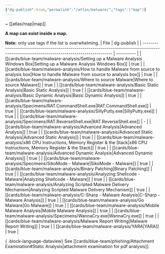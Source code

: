 ```yaml
---
{"dg-publish":true,"permalink":"/atlas/malware/","tags":["map"]}
---
```


~ [[atlas/map\|map]]

**A map can exist inside a map.**

**Note:** only use tags if the list is overwhelming.
| File                                                                                                                                         | dg-publish |
| -------------------------------------------------------------------------------------------------------------------------------------------- | ---------- |
| [[cards/blue-team/malware-analysis/Setting up a Malware Analysis Windows Box\|Setting up a Malware Analysis Windows Box]]                 | true       |
| [[cards/blue-team/malware-analysis/How to handle Malware from source to analysis box\|How to handle Malware from source to analysis box]] | true       |
| [[cards/blue-team/malware-analysis/Where to source Malware\|Where to source Malware]]                                                     | true       |
| [[cards/blue-team/malware-analysis/Basic Static Analysis\|Basic Static Analysis]]                                                         | true       |
| [[cards/blue-team/malware-analysis/Basic Dynamic Analysis\|Basic Dynamic Analysis]]                                                       | true       |
| [[cards/blue-team/malware-analysis/Specimens/RAT.CommandShell.exe\|RAT.CommandShell.exe]]                                                 | true       |
| [[cards/blue-team/malware-analysis/SillyPutty.exe\|SillyPutty.exe]]                                                                       | true       |
| [[cards/blue-team/malware-analysis/Specimens/RAT.ReverseShell.exe\|RAT.ReverseShell.exe]]                                                 | \-         |
| [[cards/blue-team/malware-analysis/Advanced Analysis\|Advanced Analysis]]                                                                 | true       |
| [[cards/blue-team/malware-analysis/Advanced Static Analysis\|Advanced Static Analysis]]                                                   | true       |
| [[cards/blue-team/malware-analysis/x86 CPU Instructions, Memory Register & the Stack\|x86 CPU Instructions, Memory Register & the Stack]] | true       |
| [[cards/blue-team/malware-analysis/Advanced Dynamic Analysis\|Advanced Dynamic Analysis]]                                                 | true       |
| [[cards/blue-team/malware-analysis/Specimens/SikoMode - Malware\|SikoMode - Malware]]                                                     | true       |
| [[cards/blue-team/malware-analysis/Binary Patching\|Binary Patching]]                                                                     | true       |
| [[cards/blue-team/malware-analysis/Analyzing Shellcode - Malware\|Analyzing Shellcode - Malware]]                                         | true       |
| [[cards/blue-team/malware-analysis/Analyzing Scripted Malware Delivery Mechanism\|Analyzing Scripted Malware Delivery Mechanism]]         | true       |
| [[cards/blue-team/malware-analysis/C-Sharp - Malware Analysis\|C-Sharp - Malware Analysis]]                                               | true       |
| [[cards/blue-team/malware-analysis/Go Malware\|Go Malware]]                                                                               | true       |
| [[cards/blue-team/malware-analysis/Mobile Malware Analysis\|Mobile Malware Analysis]]                                                     | true       |
| [[cards/blue-team/malware-analysis/Specimens/WannaCry.exe\|WannaCry.exe]]                                                                 | true       |
| [[cards/blue-team/malware-analysis/Malware Report Writing\|Malware Report Writing]]                                                       | true       |
| [[cards/blue-team/malware-analysis/YARA\|YARA]]                                                                                           | true       |

{ .block-language-dataview}
See [[cards/blue-team/phishing/Attachment Examination#Static Analysis\|attachment examination for pdf analysis]].

